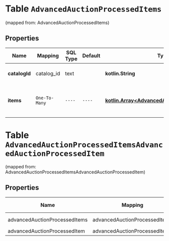 
# Table `AdvancedAuctionProcessedItems`
(mapped from: AdvancedAuctionProcessedItems)

## Properties
Name | Mapping | SQL Type | Default | Type | Description | Notes
---- | ------- | -------- | ------- | ---- | ----------- | -----
**catalogId** | catalog_id | text |  | **kotlin.String** | Catalog id pertaining to all items |  [optional]
**items** | `One-To-Many` | `----` | `----`  | [**kotlin.Array&lt;AdvancedAuctionProcessedItem&gt;**](AdvancedAuctionProcessedItem.md) | Array of advanced auction processed items |  [optional]



# **Table `AdvancedAuctionProcessedItemsAdvancedAuctionProcessedItem`**
(mapped from: AdvancedAuctionProcessedItemsAdvancedAuctionProcessedItem)

## Properties
Name | Mapping | SQL Type | Default | Type | Description | Notes
---- | ------- | -------- | ------- | ---- | ----------- | -----
advancedAuctionProcessedItems | advancedAuctionProcessedItems | long | | kotlin.Long | Primary Key | *one*
advancedAuctionProcessedItem | advancedAuctionProcessedItem | long | | kotlin.Long | Foreign Key | *many*



